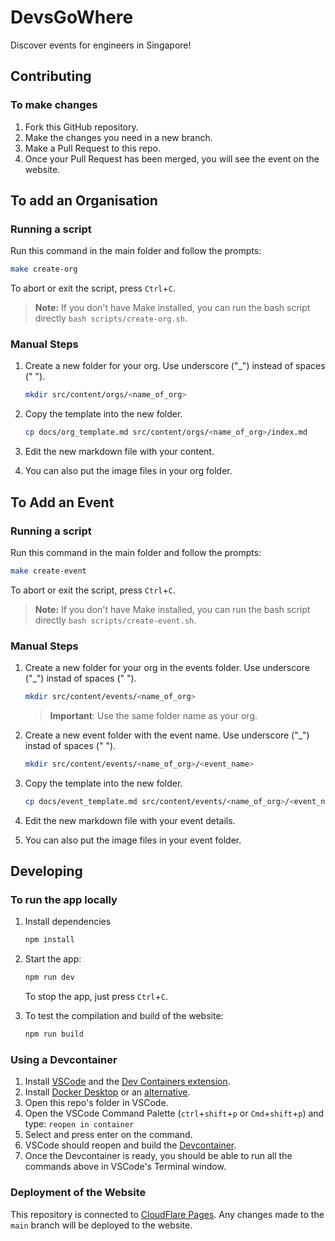 # DevsGoWhere

Discover events for engineers in Singapore!

## Contributing

### To make changes

1. Fork this GitHub repository.
2. Make the changes you need in a new branch.
3. Make a Pull Request to this repo.
4. Once your Pull Request has been merged, you will see the event on the website.

## To add an Organisation

### Running a script

Run this command in the main folder and follow the prompts:

```bash
make create-org
```

To abort or exit the script, press `Ctrl`+`C`.

> **Note:** If you don't have Make installed, you can run the bash script directly `bash scripts/create-org.sh`.

### Manual Steps

1. Create a new folder for your org. Use underscore ("_") instead of spaces (" ").

    ```bash
    mkdir src/content/orgs/<name_of_org>
    ```

2. Copy the template into the new folder.

    ```bash
    cp docs/org_template.md src/content/orgs/<name_of_org>/index.md
    ```

3. Edit the new markdown file with your content.
4. You can also put the image files in your org folder.

## To Add an Event

### Running a script

Run this command in the main folder and follow the prompts:

```bash
make create-event
```

To abort or exit the script, press `Ctrl`+`C`.

> **Note:** If you don't have Make installed, you can run the bash script directly `bash scripts/create-event.sh`.


### Manual Steps

1. Create a new folder for your org in the events folder. Use underscore ("_") instad of spaces (" ").

    ```bash
    mkdir src/content/events/<name_of_org>
    ```

    > **Important**: Use the same folder name as your org.

2. Create a new event folder with the event name. Use underscore ("_") instad of spaces (" ").

    ```bash
    mkdir src/content/events/<name_of_org>/<event_name>
    ```

3. Copy the template into the new folder.

    ```bash
    cp docs/event_template.md src/content/events/<name_of_org>/<event_name>/index.md
    ```

4. Edit the new markdown file with your event details.
5. You can also put the image files in your event folder.

## Developing

### To run the app locally

1. Install dependencies

    ```bash
    npm install
    ```

2. Start the app:

    ```bash
    npm run dev
    ```

    To stop the app, just press `Ctrl`+`C`.

3. To test the compilation and build of the website:

    ```bash
    npm run build
    ```

### Using a Devcontainer

1. Install [VSCode](https://code.visualstudio.com/) and the [Dev Containers extension](vscode:extension/ms-vscode-remote.remote-containers).
2. Install [Docker Desktop](https://www.docker.com/products/docker-desktop) or an [alternative](https://code.visualstudio.com/remote/advancedcontainers/docker-options).
3. Open this repo's folder in VSCode.
4. Open the VSCode Command Palette (`ctrl`+`shift`+`p` or `Cmd`+`shift`+`p`) and type: `reopen in container`
5. Select and press enter on the command.
6. VSCode should reopen and build the [Devcontainer](https://code.visualstudio.com/docs/devcontainers/containers).
7. Once the Devcontainer is ready, you should be able to run all the commands above in VSCode's Terminal window.

### Deployment of the Website

This repository is connected to [CloudFlare Pages](https://pages.cloudflare.com/). Any changes made to the `main` branch will be deployed to the website.
